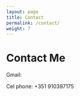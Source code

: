 ```yaml
---
layout: page
title: Contact
permalink: /contact/
weight: 7
---
```


# **Contact Me**

Gmail: <a href="mailto:{{site.author.email}}"> </a>

Cel phone: +351 910397175